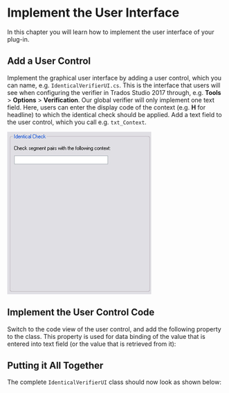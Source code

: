 Implement the User Interface
======

In this chapter you will learn how to implement the user interface of your plug-in.

Add a User Control
----

Implement the graphical user interface by adding a user control, which you can name, e.g. `IdenticalVerifierUI.cs`. This is the interface that users will see when configuring the verifier in Trados Studio 2017 through, e.g. **Tools** > **Options** > **Verification**. Our global verifier will only implement one text field. Here, users can enter the display code of the context (e.g. **H** for headline) to which the identical check should be applied. Add a text field to the user control, which you call e.g. `txt_Context`.

<img style="display:block; " src="images/ui_identical_check.jpg"/>

Implement the User Control Code
------

Switch to the code view of the user control, and add the following property to the class. This property is used for data binding of the value that is entered into text field (or the value that is retrieved from it):

Putting it All Together
-----
The complete `IdenticalVerifierUI` class should now look as shown below:
